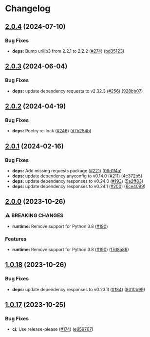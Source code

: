 # Changelog

## [2.0.4](https://github.com/mcaulifn/solcast/compare/v2.0.3...v2.0.4) (2024-07-10)


### Bug Fixes

* **deps:** Bump urllib3 from 2.2.1 to 2.2.2 ([#274](https://github.com/mcaulifn/solcast/issues/274)) ([bd35123](https://github.com/mcaulifn/solcast/commit/bd35123b73f5794719bc429f91f2a28202614106))

## [2.0.3](https://github.com/mcaulifn/solcast/compare/v2.0.2...v2.0.3) (2024-06-04)


### Bug Fixes

* **deps:** update dependency requests to v2.32.3 ([#256](https://github.com/mcaulifn/solcast/issues/256)) ([928bb07](https://github.com/mcaulifn/solcast/commit/928bb0749323f12482bc97d8d462f6af0ad921df))

## [2.0.2](https://github.com/mcaulifn/solcast/compare/v2.0.1...v2.0.2) (2024-04-19)


### Bug Fixes

* **deps:** Poetry re-lock ([#246](https://github.com/mcaulifn/solcast/issues/246)) ([d7b254b](https://github.com/mcaulifn/solcast/commit/d7b254b6029de3aae98952fff998ab0c5e7bfb8c))

## [2.0.1](https://github.com/mcaulifn/solcast/compare/v2.0.0...v2.0.1) (2024-02-16)


### Bug Fixes

* **deps:** Add missing requests package ([#221](https://github.com/mcaulifn/solcast/issues/221)) ([09d1f4a](https://github.com/mcaulifn/solcast/commit/09d1f4af33940efab52db90adb2fb1eb811e6198))
* **deps:** update dependency anyconfig to v0.14.0 ([#211](https://github.com/mcaulifn/solcast/issues/211)) ([4c372b5](https://github.com/mcaulifn/solcast/commit/4c372b53939c4af1921e631b3ed133d2b23ecdc3))
* **deps:** update dependency responses to v0.24.0 ([#193](https://github.com/mcaulifn/solcast/issues/193)) ([5a2ff83](https://github.com/mcaulifn/solcast/commit/5a2ff839a542def771857214a702fed763f21969))
* **deps:** update dependency responses to v0.24.1 ([#200](https://github.com/mcaulifn/solcast/issues/200)) ([6ce4099](https://github.com/mcaulifn/solcast/commit/6ce40993f262076a00d88b7d6135b582a930a8df))

## [2.0.0](https://github.com/mcaulifn/solcast/compare/v1.0.18...v2.0.0) (2023-10-26)


### ⚠ BREAKING CHANGES

* **runtime:** Remove support for Python 3.8 ([#190](https://github.com/mcaulifn/solcast/issues/190))

### Features

* **runtime:** Remove support for Python 3.8 ([#190](https://github.com/mcaulifn/solcast/issues/190)) ([f7d8a86](https://github.com/mcaulifn/solcast/commit/f7d8a86246076abe5314fc97c292025576a33783))

## [1.0.18](https://github.com/mcaulifn/solcast/compare/v1.0.17...v1.0.18) (2023-10-26)


### Bug Fixes

* **deps:** update dependency responses to v0.23.3 ([#184](https://github.com/mcaulifn/solcast/issues/184)) ([8010b99](https://github.com/mcaulifn/solcast/commit/8010b99761b610bd1fa23886bd00f6d0edf89065))

## [1.0.17](https://github.com/mcaulifn/solcast/compare/v1.0.16...v1.0.17) (2023-10-25)


### Bug Fixes

* **ci:** Use release-please ([#174](https://github.com/mcaulifn/solcast/issues/174)) ([e059767](https://github.com/mcaulifn/solcast/commit/e0597670c41495897e6ccda8014064852be5937a))
